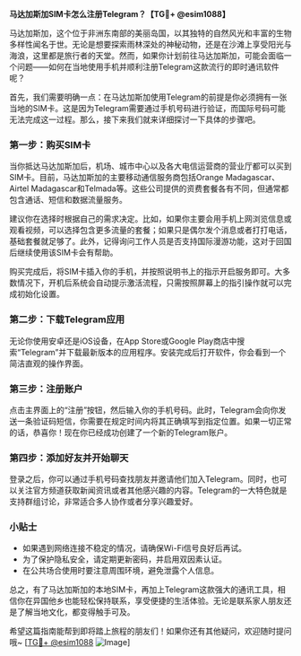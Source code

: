 **马达加斯加SIM卡怎么注册Telegram？【TG💪+ @esim1088】**

马达加斯加，这个位于非洲东南部的美丽岛国，以其独特的自然风光和丰富的生物多样性闻名于世。无论是想要探索雨林深处的神秘动物，还是在沙滩上享受阳光与海浪，这里都是旅行者的天堂。然而，如果你计划前往马达加斯加，可能会面临一个问题——如何在当地使用手机并顺利注册Telegram这款流行的即时通讯软件呢？

首先，我们需要明确一点：在马达加斯加使用Telegram的前提是你必须拥有一张当地的SIM卡。这是因为Telegram需要通过手机号码进行验证，而国际号码可能无法完成这一过程。那么，接下来我们就来详细探讨一下具体的步骤吧。

### 第一步：购买SIM卡

当你抵达马达加斯加后，机场、城市中心以及各大电信运营商的营业厅都可以买到SIM卡。目前，马达加斯加的主要移动通信服务商包括Orange Madagascar、Airtel Madagascar和Telmada等。这些公司提供的资费套餐各有不同，但通常都包含通话、短信和数据流量服务。

建议你在选择时根据自己的需求决定。比如，如果你主要会用手机上网浏览信息或观看视频，可以选择包含更多流量的套餐；如果只是偶尔发个消息或者打打电话，基础套餐就足够了。此外，记得询问工作人员是否支持国际漫游功能，这对于回国后继续使用该SIM卡会有帮助。

购买完成后，将SIM卡插入你的手机，并按照说明书上的指示开启服务即可。大多数情况下，开机后系统会自动提示激活流程，只需按照屏幕上的指引操作就可以完成初始化设置。

### 第二步：下载Telegram应用

无论你使用安卓还是iOS设备，在App Store或Google Play商店中搜索“Telegram”并下载最新版本的应用程序。安装完成后打开软件，你会看到一个简洁直观的操作界面。

### 第三步：注册账户

点击主界面上的“注册”按钮，然后输入你的手机号码。此时，Telegram会向你发送一条验证码短信，你需要在规定时间内将其正确填写到指定位置。如果一切正常的话，恭喜你！现在你已经成功创建了一个新的Telegram账户。

### 第四步：添加好友并开始聊天

登录之后，你可以通过手机号码查找朋友并邀请他们加入Telegram。同时，也可以关注官方频道获取新闻资讯或者其他感兴趣的内容。Telegram的一大特色就是支持群组讨论，非常适合多人协作或者分享兴趣爱好。

### 小贴士

- 如果遇到网络连接不稳定的情况，请确保Wi-Fi信号良好后再试。
- 为了保护隐私安全，请定期更新密码，并启用双因素认证。
- 在公共场合使用时要注意周围环境，避免泄露个人信息。

总之，有了马达加斯加的本地SIM卡，再加上Telegram这款强大的通讯工具，相信你在异国他乡也能轻松保持联系，享受便捷的生活体验。无论是联系家人朋友还是了解当地文化，都变得触手可及。

希望这篇指南能帮到即将踏上旅程的朋友们！如果你还有其他疑问，欢迎随时提问哦~ [[TG💪+ @esim1088](https://t.me/s/esim1088) ![Image](https://i.postimg.cc/4NQfJmqS/Snipaste-2025-05-13-00-14-12.png)]